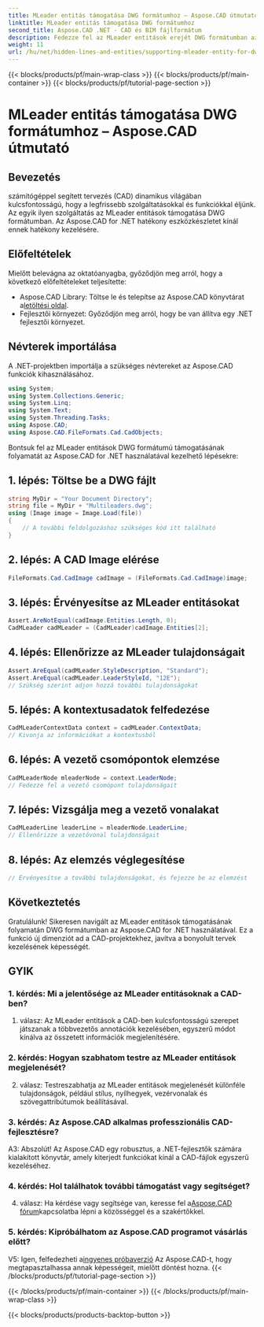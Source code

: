 ```yaml
---
title: MLeader entitás támogatása DWG formátumhoz – Aspose.CAD útmutató
linktitle: MLeader entitás támogatása DWG formátumhoz
second_title: Aspose.CAD .NET - CAD és BIM fájlformátum
description: Fedezze fel az MLeader entitások erejét DWG formátumban az Aspose.CAD for .NET segítségével. Emelje fel CAD-projektjeit könnyedén.
weight: 11
url: /hu/net/hidden-lines-and-entities/supporting-mleader-entity-for-dwg-format/
---
```


{{< blocks/products/pf/main-wrap-class >}}
{{< blocks/products/pf/main-container >}}
{{< blocks/products/pf/tutorial-page-section >}}

# MLeader entitás támogatása DWG formátumhoz – Aspose.CAD útmutató

## Bevezetés

számítógéppel segített tervezés (CAD) dinamikus világában kulcsfontosságú, hogy a legfrissebb szolgáltatásokkal és funkciókkal éljünk. Az egyik ilyen szolgáltatás az MLeader entitások támogatása DWG formátumban. Az Aspose.CAD for .NET hatékony eszközkészletet kínál ennek hatékony kezelésére.

## Előfeltételek

Mielőtt belevágna az oktatóanyagba, győződjön meg arról, hogy a következő előfeltételeket teljesítette:

-  Aspose.CAD Library: Töltse le és telepítse az Aspose.CAD könyvtárat a[letöltési oldal](https://releases.aspose.com/cad/net/).
- Fejlesztői környezet: Győződjön meg arról, hogy be van állítva egy .NET fejlesztői környezet.

## Névterek importálása

A .NET-projektben importálja a szükséges névtereket az Aspose.CAD funkciók kihasználásához.

```csharp
using System;
using System.Collections.Generic;
using System.Linq;
using System.Text;
using System.Threading.Tasks;
using Aspose.CAD;
using Aspose.CAD.FileFormats.Cad.CadObjects;
```

Bontsuk fel az MLeader entitások DWG formátumú támogatásának folyamatát az Aspose.CAD for .NET használatával kezelhető lépésekre:

## 1. lépés: Töltse be a DWG fájlt

```csharp
string MyDir = "Your Document Directory";
string file = MyDir + "Multileaders.dwg";
using (Image image = Image.Load(file))
{
    // A további feldolgozáshoz szükséges kód itt található
}
```

## 2. lépés: A CAD Image elérése

```csharp
FileFormats.Cad.CadImage cadImage = (FileFormats.Cad.CadImage)image;
```

## 3. lépés: Érvényesítse az MLeader entitásokat

```csharp
Assert.AreNotEqual(cadImage.Entities.Length, 0);
CadMLeader cadMLeader = (CadMLeader)cadImage.Entities[2];
```

## 4. lépés: Ellenőrizze az MLeader tulajdonságait

```csharp
Assert.AreEqual(cadMLeader.StyleDescription, "Standard");
Assert.AreEqual(cadMLeader.LeaderStyleId, "12E");
// Szükség szerint adjon hozzá további tulajdonságokat
```

## 5. lépés: A kontextusadatok felfedezése

```csharp
CadMLeaderContextData context = cadMLeader.ContextData;
// Kivonja az információkat a kontextusból
```

## 6. lépés: A vezető csomópontok elemzése

```csharp
CadMLeaderNode mleaderNode = context.LeaderNode;
// Fedezze fel a vezető csomópont tulajdonságait
```

## 7. lépés: Vizsgálja meg a vezető vonalakat

```csharp
CadMLeaderLine leaderLine = mleaderNode.LeaderLine;
// Ellenőrizze a vezetővonal tulajdonságait
```

## 8. lépés: Az elemzés véglegesítése

```csharp
// Érvényesítse a további tulajdonságokat, és fejezze be az elemzést
```

## Következtetés

Gratulálunk! Sikeresen navigált az MLeader entitások támogatásának folyamatán DWG formátumban az Aspose.CAD for .NET használatával. Ez a funkció új dimenziót ad a CAD-projektekhez, javítva a bonyolult tervek kezelésének képességét.

## GYIK

### 1. kérdés: Mi a jelentősége az MLeader entitásoknak a CAD-ben?

1. válasz: Az MLeader entitások a CAD-ben kulcsfontosságú szerepet játszanak a többvezetős annotációk kezelésében, egyszerű módot kínálva az összetett információk megjelenítésére.

### 2. kérdés: Hogyan szabhatom testre az MLeader entitások megjelenését?

2. válasz: Testreszabhatja az MLeader entitások megjelenését különféle tulajdonságok, például stílus, nyílhegyek, vezérvonalak és szövegattribútumok beállításával.

### 3. kérdés: Az Aspose.CAD alkalmas professzionális CAD-fejlesztésre?

A3: Abszolút! Az Aspose.CAD egy robusztus, a .NET-fejlesztők számára kialakított könyvtár, amely kiterjedt funkciókat kínál a CAD-fájlok egyszerű kezeléséhez.

### 4. kérdés: Hol találhatok további támogatást vagy segítséget?

4. válasz: Ha kérdése vagy segítsége van, keresse fel a[Aspose.CAD fórum](https://forum.aspose.com/c/cad/19)kapcsolatba lépni a közösséggel és a szakértőkkel.

### 5. kérdés: Kipróbálhatom az Aspose.CAD programot vásárlás előtt?

 V5: Igen, felfedezheti a[ingyenes próbaverzió](https://releases.aspose.com/) Az Aspose.CAD-t, hogy megtapasztalhassa annak képességeit, mielőtt döntést hozna.
{{< /blocks/products/pf/tutorial-page-section >}}

{{< /blocks/products/pf/main-container >}}
{{< /blocks/products/pf/main-wrap-class >}}

{{< blocks/products/products-backtop-button >}}
